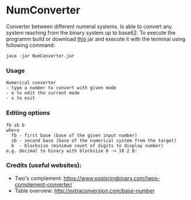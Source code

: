 # NumConverter
Converter between different numeral systems. Is able to convert any system reaching from the binary system up to base62. To execute the programm build or download [this](https://github.com/derMacon/NumConverter/blob/master/NumConverter.jar) jar and execute it with the terminal using following command: 

`java -jar NumConverter.jar`

### Usage
```
Numerical converter
- type a number to convert with given mode
- e to edit the current mode
- x to exit
```

### Editing options
```
fb sb b
where
  fb - first base (base of the given input number)
  sb - second base (base of the numerical system from the target)
  b  - blocksize (minimum count of digits to display number)
e.g. decimal to binary with blocksize 8 -> 10 2 8: 
```

### Credits (useful websites):
- Two's complement: https://www.exploringbinary.com/twos-complement-converter/
- Table overview: http://extraconversion.com/base-number

